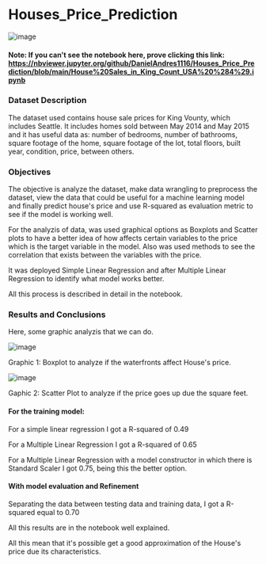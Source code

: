 # Houses_Price_Prediction

![image](https://user-images.githubusercontent.com/43154438/119212583-fee50680-ba7e-11eb-81d4-54747ee42959.png)

#### Note: If you can't see the notebook here, prove clicking this link: https://nbviewer.jupyter.org/github/DanielAndres1116/Houses_Price_Prediction/blob/main/House%20Sales_in_King_Count_USA%20%284%29.ipynb

### Dataset Description

The dataset used contains house sale prices for King Vounty, which includes Seattle. It includes homes sold between May 2014 and May 2015 and it has useful data as: number of bedrooms, number of bathrooms, square footage of the home, square footage of the lot, total floors, built year, condition, price, between others.

### Objectives

The objective is analyze the dataset, make data wrangling to preprocess the dataset, view the data that could be useful for a machine learning model and finally predict house's price and use R-squared as evaluation metric to see if the model is working well. 

For the analyzis of data, was used graphical options as Boxplots and Scatter plots to have a better idea of how affects certain variables to the price which is the target variable in the model. Also was used methods to see the correlation that exists between the variables with the price. 

It was deployed Simple Linear Regression and after Multiple Linear Regression to identify what model works better. 

All this process is described in detail in the notebook. 

### Results and Conclusions

Here, some graphic analyzis that we can do.

![image](https://user-images.githubusercontent.com/43154438/119212653-669b5180-ba7f-11eb-89c2-bacb2596324b.png)

Graphic 1: Boxplot to analyze if the waterfronts affect House's price.

![image](https://user-images.githubusercontent.com/43154438/119212685-9d716780-ba7f-11eb-9b3d-132afe6ef556.png)

Gaphic 2: Scatter Plot to analyze if the price goes up due the square feet.  

#### For the training model:

For a simple linear regression I got a R-squared of 0.49

For a Multiple Linear Regression I got a R-squared of 0.65

For a Multiple Linear Regression with a model constructor in which there is Standard Scaler I got 0.75, being this the better option. 


#### With model evaluation and Refinement

Separating the data between testing data and training data, I got a R-squared equal to 0.70

All this results are in the notebook well explained.

All this mean that it's possible get a good approximation of the House's price due its characteristics.



